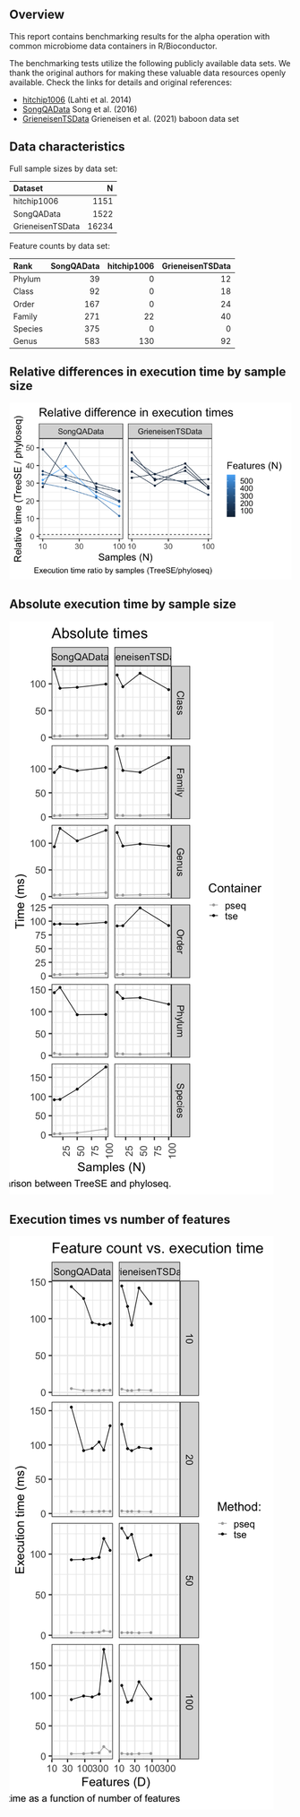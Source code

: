Overview
--------

This report contains benchmarking results for the alpha operation with
common microbiome data containers in R/Bioconductor.

The benchmarking tests utilize the following publicly available data
sets. We thank the original authors for making these valuable data
resources openly available. Check the links for details and original
references:

-   [hitchip1006](https://github.com/microbiome/miaTime/blob/master/R/data.R)
    (Lahti et al. 2014)
-   [SongQAData](https://microbiome.github.io/microbiomeDataSets/reference/SongQAData.html)
    Song et al. (2016)
-   [GrieneisenTSData](https://microbiome.github.io/microbiomeDataSets/reference/GrieneisenTSData.html)
    Grieneisen et al. (2021) baboon data set

Data characteristics
--------------------

Full sample sizes by data set:

<table>
<thead>
<tr class="header">
<th style="text-align: left;">Dataset</th>
<th style="text-align: right;">N</th>
</tr>
</thead>
<tbody>
<tr class="odd">
<td style="text-align: left;">hitchip1006</td>
<td style="text-align: right;">1151</td>
</tr>
<tr class="even">
<td style="text-align: left;">SongQAData</td>
<td style="text-align: right;">1522</td>
</tr>
<tr class="odd">
<td style="text-align: left;">GrieneisenTSData</td>
<td style="text-align: right;">16234</td>
</tr>
</tbody>
</table>

Feature counts by data set:

<table>
<thead>
<tr class="header">
<th style="text-align: left;">Rank</th>
<th style="text-align: right;">SongQAData</th>
<th style="text-align: right;">hitchip1006</th>
<th style="text-align: right;">GrieneisenTSData</th>
</tr>
</thead>
<tbody>
<tr class="odd">
<td style="text-align: left;">Phylum</td>
<td style="text-align: right;">39</td>
<td style="text-align: right;">0</td>
<td style="text-align: right;">12</td>
</tr>
<tr class="even">
<td style="text-align: left;">Class</td>
<td style="text-align: right;">92</td>
<td style="text-align: right;">0</td>
<td style="text-align: right;">18</td>
</tr>
<tr class="odd">
<td style="text-align: left;">Order</td>
<td style="text-align: right;">167</td>
<td style="text-align: right;">0</td>
<td style="text-align: right;">24</td>
</tr>
<tr class="even">
<td style="text-align: left;">Family</td>
<td style="text-align: right;">271</td>
<td style="text-align: right;">22</td>
<td style="text-align: right;">40</td>
</tr>
<tr class="odd">
<td style="text-align: left;">Species</td>
<td style="text-align: right;">375</td>
<td style="text-align: right;">0</td>
<td style="text-align: right;">0</td>
</tr>
<tr class="even">
<td style="text-align: left;">Genus</td>
<td style="text-align: right;">583</td>
<td style="text-align: right;">130</td>
<td style="text-align: right;">92</td>
</tr>
</tbody>
</table>

Relative differences in execution time by sample size
-----------------------------------------------------

![](../reports/alpha_files/figure-markdown_strict/ratio-1.png)

Absolute execution time by sample size
--------------------------------------

![](../reports/alpha_files/figure-markdown_strict/abs_by_time-1.png)

Execution times vs number of features
-------------------------------------

![](../reports/alpha_files/figure-markdown_strict/multi_ex_time-1.png)

